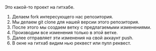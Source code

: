 Это какой-то проект на гитхабе.

1. Делаем fork интересующего нас репозитория.
2. Мы делаем git clone для нашей версии этого репозитория.
3. После этого мы создаем ветку с предлагаемыми изменениями.
4. Производим все изменения только в этой ветке.
5. Далее отправляет эти изменения на свой аккаунт push.
6. В окне на гитхаб видим нью реквест или пулл реквест.